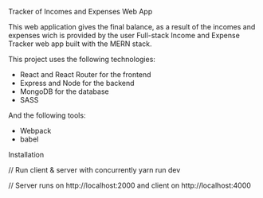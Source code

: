 Tracker of Incomes and Expenses Web App


 This web application gives the final balance, as a result of the incomes and expenses wich is provided by the user
Full-stack Income and Expense Tracker web app built with the MERN stack.

This project uses the following technologies:


* React and React Router for the frontend
* Express and Node for the backend
* MongoDB for the database
* SASS

And the following tools:

* Webpack
* babel


Installation


// Run client & server with concurrently
yarn run dev

// Server runs on http://localhost:2000 and client on http://localhost:4000
